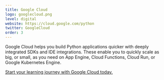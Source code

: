 ```yaml
---
title: Google Cloud
logo: googlecloud.png
level: digital
website: https://cloud.google.com/python
twitter: GoogleCloud
order: 3
---
```



Google Cloud helps you build Python applications quicker with deeply integrated SDKs and IDE integrations. These enable you to quickly scale as big, or small, as you need on App Engine, Cloud Functions, Cloud Run, or Google Kubernetes Engine.

[Start your learning journey with Google Cloud today.](https://inthecloud.withgoogle.com/training-discount/register.html?utm_source=2020.pycon.org.au&utm_medium=referral&utm_content=pycon-au)
